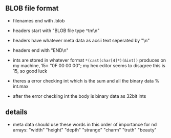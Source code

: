 ## BLOB file format

* filenames end with .blob
* headers start with "BLOB file type ^tm\n"
* headers have whatever meta data as acsii text seperated by "\n"
* headers end with "END\n"

* ints are stored in whatever format `*(cast(char[4]*)(&int))` produces on my machine, 15= "0F 00 00 00"; my hex editor seems to disagree this is 15, so good luck

* theres a error checking int which is the sum and all the binary data % int.max

* after the error checking int the body is binary data as 32bit ints 


## details
* meta data should use these words in this order of importance for nd arrays: "width" "height" "depth" "strange" "charm" "truth" "beauty"
